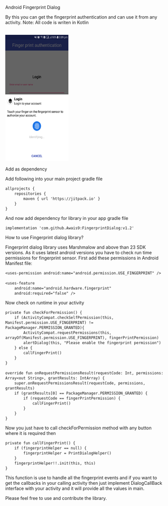 Android Fingerprint Dialog

By this you can get the fingerprint authentication and can use it from any activity.
Note: All code is writen in Kotlin

<br>
<img src="screenshots/Screenshot_20180802-150914.png" width="200" height="400" >
</br>

Add as dependency 

Add following into your main project gradle file

    allprojects {
        repositories {
            maven { url 'https://jitpack.io' }
        }
    }

And now add dependency for library in your app gradle file

    implementation 'com.github.Awais9:FingerprintDialog:v1.2'

How to use Fingerprint dialog library?

Fingerprint dialog library uses Marshmalow and above than 23 SDK versions. As it uses latest android versions you have to check run time permissions for fingerprint sensor. First add these permissions in Android Manifest file:

    <uses-permission android:name="android.permission.USE_FINGERPRINT" />

    <uses-feature
        android:name="android.hardware.fingerprint"
        android:required="false" />
        
Now check on runtime in your activity

    private fun checkForPermission() {
        if (ActivityCompat.checkSelfPermission(this, Manifest.permission.USE_FINGERPRINT) != PackageManager.PERMISSION_GRANTED){
            ActivityCompat.requestPermissions(this, arrayOf(Manifest.permission.USE_FINGERPRINT), fingerPrintPermission)
            alertDialog(this, "Please enable the fingerprint permission")
        } else {
            callFingerPrint()
        }
    }
    
    override fun onRequestPermissionsResult(requestCode: Int, permissions: Array<out String>, grantResults: IntArray) {
        super.onRequestPermissionsResult(requestCode, permissions, grantResults)
        if (grantResults[0] == PackageManager.PERMISSION_GRANTED) {
            if (requestCode == fingerPrintPermission) {
                callFingerPrint()
            }
        }
    }
    
Now you just have to call checkForPermission method with any button where it is required then

    private fun callFingerPrint() {
        if (fingerprintHelper == null) {
            fingerprintHelper = PrintDialogHelper()
        }
        fingerprintHelper!!.init(this, this)
    }
This function is use to handle all the fingerprint events and if you want to get the callbacks in your calling activity then just implement DialogCallBack interface with your activity and it will provide all the values in main.

Please feel free to use and contribute the library. 







